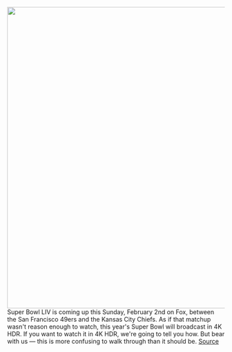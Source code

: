 <img src='https://cdn.vox-cdn.com/thumbor/Qjd9XbjCVkXDBUhxetSX2qjmdJ0=/0x0:4365x2910/1200x800/filters:focal(1834x1106:2532x1804)/cdn.vox-cdn.com/uploads/chorus_image/image/66222631/1197464449.jpg.0.jpg' width='700px' /><br/>
Super Bowl LIV is coming up this Sunday, February 2nd on Fox, between the San Francisco 49ers and the Kansas City Chiefs. As if that matchup wasn't reason enough to watch, this year's Super Bowl will broadcast in 4K HDR. If you want to watch it in 4K HDR, we're going to tell you how. But bear with us — this is more confusing to walk through than it should be.
<a href='https://www.theverge.com/2020/1/30/21083550/super-bowl-54-nfl-4k-hdr-watch-hlg-amazon-fire-tv-roku-apple-tv'> Source <a/>